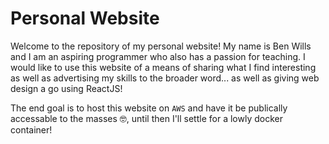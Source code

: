 # Personal Website

Welcome to the repository of my personal website! My name is Ben Wills and I am an aspiring programmer who also has a passion for teaching. I would like to use this website of a means of sharing what I find interesting as well as advertising my skills to the broader word... as well as giving web design a go using ReactJS!

The end goal is to host this website on `AWS` and have it be publically accessable to the masses 🤓, until then I'll settle for a lowly docker container!
